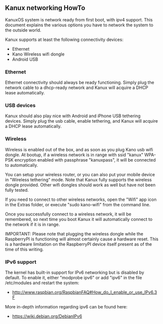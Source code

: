 ## Kanux networking HowTo

KanuxOS system is network ready from first boot, with ipv4 support.
This document explains the various options you have to network the system
to the outside world.

Kanux supports at least the following connectivity devices:

- Ethernet
- Kano Wireless wifi dongle 
- Android  USB 

### Ethernet

Ethernet connectivity should always be ready functioning. Simply plug the network cable
to a dhcp-ready network and Kanux will acquire a DHCP lease automatically.

### USB devices

Kanux should also play nice with Android and iPhone USB tethering devices.
Simply plug the usb cable, enable tethering, and Kanux will acquire a DHCP lease automatically.

### Wireless

Wireless is enabled out of the box, and as soon as you plug Kano usb wifi dongle.
At bootup, if a wireless network is in range with ssid "kanux"
WPA-PSK encryption enabled with passphrase "kanuxpass", it will
be connected to automatically. 

You can setup your wireless router, or you can also put your mobile device
in "Wireless tethering" mode. Note that Kanux fully supports the wireless dongle
provided. Other wifi dongles should work as well but have not been fully tested.

If you need to connect to other wireless networks, open the "Wifi" app icon
in the Extras folder, or execute "sudo kano-wifi" from the command line.

Once you successfully connect to a wireless network, it will be remembered,
so next time you boot Kanux it will automatically connect to the network
if it is in range.

IMPORTANT: Please note that plugging the wireless dongle while the RaspberryPI
is functioning will almost certainly cause a hardware reset. This is a
hardware limitation on the RaspberryPI device itself present as of the time
of this writing.

### IPv6 support

The kernel has built-in support for IPv6 networking but is disabled by default.
To enable it, either "modprobe ipv6" or add "ipv6" in the file /etc/modules
and restart the system:

- http://www.raspbian.org/RaspbianFAQ#How_do_I_enable_or_use_IPv6.3F

More in-depth information regarding ipv6 can be found here:

- https://wiki.debian.org/DebianIPv6
